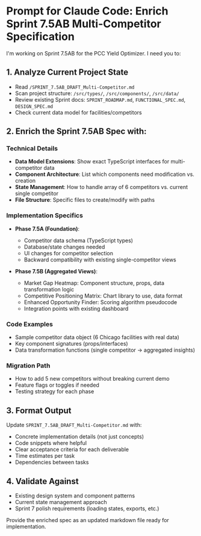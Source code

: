 # Prompt for Claude Code: Enrich Sprint 7.5AB Multi-Competitor Specification

I'm working on Sprint 7.5AB for the PCC Yield Optimizer. I need you to:

## 1. Analyze Current Project State
- Read `/SPRINT_7.5AB_DRAFT_Multi-Competitor.md`
- Scan project structure: `/src/types/`, `/src/components/`, `/src/data/`
- Review existing Sprint docs: `SPRINT_ROADMAP.md`, `FUNCTIONAL_SPEC.md`, `DESIGN_SPEC.md`
- Check current data model for facilities/competitors

## 2. Enrich the Sprint 7.5AB Spec with:

### Technical Details
- **Data Model Extensions**: Show exact TypeScript interfaces for multi-competitor data
- **Component Architecture**: List which components need modification vs. creation
- **State Management**: How to handle array of 6 competitors vs. current single competitor
- **File Structure**: Specific files to create/modify with paths

### Implementation Specifics
- **Phase 7.5A (Foundation)**: 
  - Competitor data schema (TypeScript types)
  - Database/state changes needed
  - UI changes for competitor selection
  - Backward compatibility with existing single-competitor views
  
- **Phase 7.5B (Aggregated Views)**:
  - Market Gap Heatmap: Component structure, props, data transformation logic
  - Competitive Positioning Matrix: Chart library to use, data format
  - Enhanced Opportunity Finder: Scoring algorithm pseudocode
  - Integration points with existing dashboard

### Code Examples
- Sample competitor data object (6 Chicago facilities with real data)
- Key component signatures (props/interfaces)
- Data transformation functions (single competitor → aggregated insights)

### Migration Path
- How to add 5 new competitors without breaking current demo
- Feature flags or toggles if needed
- Testing strategy for each phase

## 3. Format Output
Update `SPRINT_7.5AB_DRAFT_Multi-Competitor.md` with:
- Concrete implementation details (not just concepts)
- Code snippets where helpful
- Clear acceptance criteria for each deliverable
- Time estimates per task
- Dependencies between tasks

## 4. Validate Against
- Existing design system and component patterns
- Current state management approach
- Sprint 7 polish requirements (loading states, exports, etc.)

Provide the enriched spec as an updated markdown file ready for implementation.